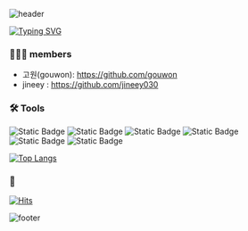 ![header](https://capsule-render.vercel.app/api?type=waving&height=150&color=90B1DB&section=header&text=loti:%20IT%20service%20for%20Law&fontSize=30&animation=blink&fontColor=ffffff&&fontAlignY=35)

[![Typing SVG](https://readme-typing-svg.demolab.com?font=Fira+Code&weight=100&size=15&duration=3000&color=3387F7&multiline=true&lines=We+make+it+easy+for+you+;to+focus+on+development%F0%9F%94%A5)](https://git.io/typing-svg)

### 🧑🏻‍💻 members
- 고원(gouwon): https://github.com/gouwon
- jineey : https://github.com/jineey030

### 🛠️ Tools 
![Static Badge](https://img.shields.io/badge/IntelliJ-000000?style=flat&logo=intellijidea&logoColor=white)
![Static Badge](https://img.shields.io/badge/Python-3776AB?style=flat&logo=python&logoColor=white)
![Static Badge](https://img.shields.io/badge/Java-ED8B00?style=flat&logo=openjdk&logoColor=white)
![Static Badge](https://img.shields.io/badge/React-61DAFB?style=flat&logo=React&logoColor=white)
![Static Badge](https://img.shields.io/badge/SpringBoot-6DB33F?style=flat&logo=springboot&logoColor=white)
![Static Badge](https://img.shields.io/badge/github-181717?style=flat&logo=github&logoColor=white)

[![Top Langs](https://github-readme-stats.vercel.app/api/top-langs/?username=w8jinify&langs_count=8)](https://github.com/w8jinify/github-readme-stats)

### 👀 
[![Hits](https://hits.seeyoufarm.com/api/count/incr/badge.svg?url=https%3A%2F%2Fgithub.com%2Fw8jinify&count_bg=%2368BA29&title_bg=%23555555&icon=github.svg&icon_color=%23E7E7E7&title=hits&edge_flat=false)](https://hits.seeyoufarm.com)

![footer](https://capsule-render.vercel.app/api?section=footer&height=150&type=waving&color=90B1DB&animation=blink)

